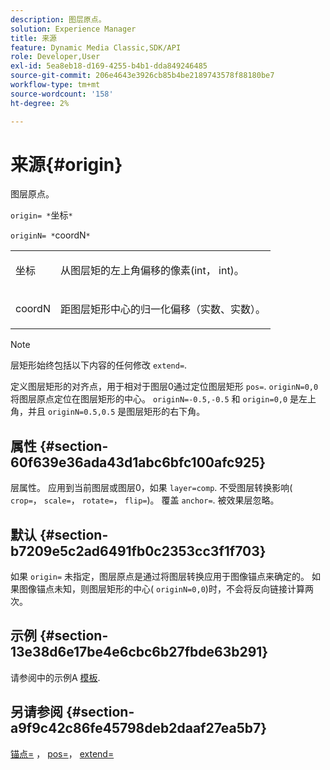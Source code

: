 ```yaml
---
description: 图层原点。
solution: Experience Manager
title: 来源
feature: Dynamic Media Classic,SDK/API
role: Developer,User
exl-id: 5ea8eb18-d169-4255-b4b1-dda849246485
source-git-commit: 206e4643e3926cb85b4be2189743578f88180be7
workflow-type: tm+mt
source-wordcount: '158'
ht-degree: 2%

---
```


# 来源{#origin}

图层原点。

`origin= *`坐标`*`

`originN= *`coordN`*`

<table id="simpletable_A270FD92B1E841FE81F5AB300351FE01"> 
 <tr class="strow"> 
  <td class="stentry"> <p><span class="varname"> 坐标</span> </p></td> 
  <td class="stentry"> <p>从图层矩的左上角偏移的像素(int， int)。 </p></td> 
 </tr> 
 <tr class="strow"> 
  <td class="stentry"> <p><span class="varname"> coordN</span> </p></td> 
  <td class="stentry"> <p>距图层矩形中心的归一化偏移（实数、实数）。 </p></td> 
 </tr> 
</table>

>[!NOTE]
>
>层矩形始终包括以下内容的任何修改 `extend=`.

定义图层矩形的对齐点，用于相对于图层0通过定位图层矩形 `pos=`. `originN=0,0` 将图层原点定位在图层矩形的中心。 `originN=-0.5,-0.5` 和 `origin=0,0` 是左上角，并且 `originN=0.5,0.5` 是图层矩形的右下角。

## 属性 {#section-60f639e36ada43d1abc6bfc100afc925}

层属性。 应用到当前图层或图层0，如果 `layer=comp`. 不受图层转换影响( `crop=`， `scale=`， `rotate=`， `flip=`)。 覆盖 `anchor=`. 被效果层忽略。

## 默认 {#section-b7209e5c2ad6491fb0c2353cc3f1f703}

如果 `origin=` 未指定，图层原点是通过将图层转换应用于图像锚点来确定的。 如果图像锚点未知，则图层矩形的中心( `originN=0,0`)时，不会将反向链接计算两次。

## 示例 {#section-13e38d6e17be4e6cbc6b27fbde63b291}

请参阅中的示例A [模板](../../../../../is-api/http-ref/image-serving-api-ref/c-http-protocol-reference/c-templates/c-templates.md#concept-3cd2d2adae0e41b2979b9640244d4d3e).

## 另请参阅 {#section-a9f9c42c86fe45798deb2daaf27ea5b7}

[锚点=](../../../../../is-api/http-ref/image-serving-api-ref/c-http-protocol-reference/c-command-reference/r-anchor.md#reference-6661e548ab284b82828d8d94c8ddeb7c) ， [pos=](../../../../../is-api/http-ref/image-serving-api-ref/c-http-protocol-reference/c-command-reference/r-pos.md#reference-65de948f4b404f1182b22119ca332143)， [extend=](../../../../../is-api/http-ref/image-serving-api-ref/c-http-protocol-reference/c-command-reference/r-extend.md#reference-7e9156beb285459d830e2d56782a74ac)
